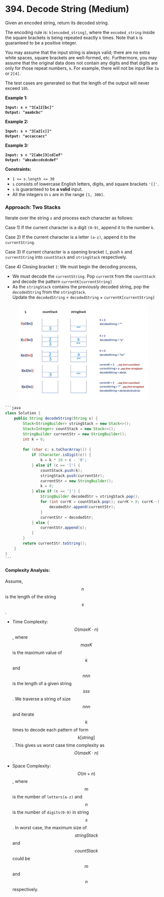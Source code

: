 # 394. Decode String (Medium)

Given an encoded string, return its decoded string.

The encoding rule is: `k[encoded_string]`, where the `encoded_string` inside the square brackets is being repeated exactly `k` times. Note that `k` is guaranteed to be a positive integer.

You may assume that the input string is always valid; there are no extra white spaces, square brackets are well-formed, etc. Furthermore, you may assume that the original data does not contain any digits and that digits are only for those repeat numbers, `k`. For example, there will not be input like `3a` or `2[4]`.

The test cases are generated so that the length of the output will never exceed `105`.

&#x20;

**Example 1:**

<pre><code><strong>Input: s = "3[a]2[bc]"
</strong><strong>Output: "aaabcbc"
</strong></code></pre>

**Example 2:**

<pre><code><strong>Input: s = "3[a2[c]]"
</strong><strong>Output: "accaccacc"
</strong></code></pre>

**Example 3:**

<pre><code><strong>Input: s = "2[abc]3[cd]ef"
</strong><strong>Output: "abcabccdcdcdef"
</strong></code></pre>

&#x20;

**Constraints:**

* `1 <= s.length <= 30`
* `s` consists of lowercase English letters, digits, and square brackets `'[]'`.
* `s` is guaranteed to be **a valid** input.
* All the integers in `s` are in the range `[1, 300]`.

### Approach: Two Stacks

Iterate over the string `s` and process each character as follows:

Case 1) If the current character is a digit `(0-9)`, append it to the number `k`.

Case 2) If the current character is a letter `(a-z)`, append it to the `currentString`.

Case 3) If current character is a opening bracket `[`, push `k` and `currentString` into `countStack` and `stringStack` respectively.

Case 4) Closing bracket `]`: We must begin the decoding process,

* We must decode the `currentString`. Pop `currentK` from the `countStack` and decode the pattern `currentK[currentString]`
* As the `stringStack` contains the previously decoded string, pop the `decodedString` from the `stringStack`.\
  Update the `decodedString` = `decodedString` + `currentK[currentString]`

<figure><img src="../../../.gitbook/assets/image (3) (1) (1) (1).png" alt="" width="563"><figcaption></figcaption></figure>

````java
```java
class Solution {
    public String decodeString(String s) {
        Stack<StringBuilder> stringStack = new Stack<>();
        Stack<Integer> countStack = new Stack<>();
        StringBuilder currentStr = new StringBuilder();
        int k = 0;

        for (char c: s.toCharArray()) {
            if (Character.isDigit(c)) {
                k = k * 10 + c - '0';
            } else if (c == '[') {
                countStack.push(k);
                stringStack.push(currentStr);
                currentStr = new StringBuilder();
                k = 0;
            } else if (c == ']') {
                StringBuilder decodedStr = stringStack.pop();
                for (int currK = countStack.pop(); currK > 0; currK--) {
                    decodedStr.append(currentStr);
                }
                currentStr = decodedStr;
            } else {
                currentStr.append(c);
            }
        }
        return currentStr.toString();
    }
}
```
````

#### Complexity Analysis:

Assume, $$n$$ is the length of the string $$s$$.

* Time Complexity: $$O(maxK⋅n)$$, where $$maxK$$ is the maximum value of $$k$$ and $$nnn$$ is the length of a given string $$sss$$. We traverse a string of size $$nnn$$ and iterate $$k$$ times to decode each pattern of form $$k[string]$$. This gives us worst case time complexity as $$O(maxK⋅n)$$.
* Space Complexity: $$O(m+n)$$, where $$m$$ is the number of `letters(a-z)` and $$n$$ is the number of `digits(0-9)` in string $$s$$. In worst case, the maximum size of $$stringStack$$ and $$countStack$$ could be $$m$$ and $$n$$ respectively.

